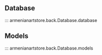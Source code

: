 ## Database 

::: armenianartstore.back.Database.database

## Models

::: armenianartstore.back.Database.models


